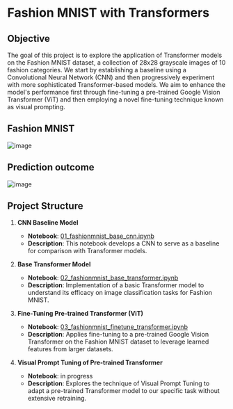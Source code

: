 # Fashion MNIST with Transformers

## Objective
The goal of this project is to explore the application of Transformer models on the Fashion MNIST dataset, a collection of 28x28 grayscale images of 10 fashion categories. We start by establishing a baseline using a Convolutional Neural Network (CNN) and then progressively experiment with more sophisticated Transformer-based models. We aim to enhance the model's performance first through fine-tuning a pre-trained Google Vision Transformer (ViT) and then employing a novel fine-tuning technique known as visual prompting.

## Fashion MNIST 
![image](https://github.com/kang5647/Fashion_MNIST_classification/assets/76279908/2e5a8dd3-f36a-43d5-93b0-c5edc2af720d)

## Prediction outcome
![image](https://github.com/kang5647/Fashion_MNIST_classification/assets/76279908/00dcd3cd-3f9c-42f6-a654-2f45f607c682)


## Project Structure

1. **CNN Baseline Model**
   - **Notebook**: [01_fashionmnist_base_cnn.ipynb](01_fashionmnist_base_cnn.ipynb)
   - **Description**: This notebook develops a CNN to serve as a baseline for comparison with Transformer models.

2. **Base Transformer Model**
   - **Notebook**: [02_fashionmnist_base_transformer.ipynb](02_fashionmnist_base_transformer.ipynb)
   - **Description**: Implementation of a basic Transformer model to understand its efficacy on image classification tasks for Fashion MNIST.

3. **Fine-Tuning Pre-trained Transformer (ViT)**
   - **Notebook**: [03_fashionmnist_finetune_transformer.ipynb](03_fashionmnist_finetune_transformer.ipynb)
   - **Description**: Applies fine-tuning to a pre-trained Google Vision Transformer on the Fashion MNIST dataset to leverage learned features from larger datasets.

4. **Visual Prompt Tuning of Pre-trained Transformer**
   - **Notebook**: in progress
   - **Description**: Explores the technique of Visual Prompt Tuning to adapt a pre-trained Transformer model to our specific task without extensive retraining.


